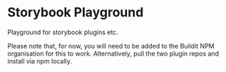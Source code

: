 # Storybook Playground
Playground for storybook plugins etc.

Please note that, for now, you will need to be added to the Buildit NPM organisation for this to work. Alternatively, pull the two plugin repos and install via npm locally.
